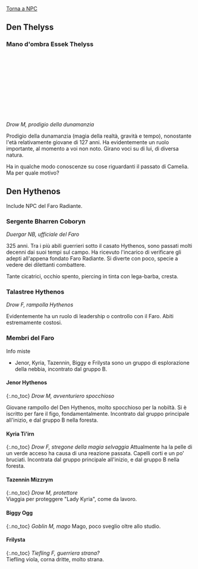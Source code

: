 [Torna a NPC](../npc)

## Den Thelyss

### Mano d'ombra Essek Thelyss

<div class="portrait" style="  width: 33%;   background-image: url('/assets/img/essek.webp');   background-position: top;   background-size: 150%;   aspect-ratio: 1/1;"> <a href="/assets/img/essek.webp" class="fill-div"></a></div>

*Drow M, prodigio della dunamanzia*

Prodigio della dunamanzia (magia della realtà, gravità e tempo), nonostante l'età relativamente giovane di 127 anni. Ha evidentemente un ruolo importante, al momento a voi non noto. Girano voci su di lui, di diversa natura.

Ha in qualche modo conoscenze su cose riguardanti il passato di Camelia. Ma per quale motivo?

## Den Hythenos

Include NPC del Faro Radiante.

### Sergente Bharren Coboryn
*Duergar NB, ufficiale del Faro*

325 anni. Tra i più abili guerrieri sotto il casato Hythenos, sono passati molti decenni dai suoi tempi sul campo. Ha ricevuto l'incarico di verificare gli adepti all'appena fondato Faro Radiante. Si diverte con poco, specie a vedere dei dilettanti combattere.

Tante cicatrici, occhio spento, piercing in tinta con lega-barba, cresta.

### Talastree Hythenos

*Drow F, rampolla Hythenos*

Evidentemente ha un ruolo di leadership o controllo con il Faro. Abiti estremamente costosi.

### Membri del Faro

Info miste
- Jenor, Kyria, Tazennin, Biggy e Frilysta sono un gruppo di esplorazione della nebbia, incontrato dal gruppo B.

#### Jenor Hythenos
{:.no_toc}
*Drow M, avventuriero spocchioso*

Giovane rampollo del Den Hythenos, molto spocchioso per la nobiltà. Si è iscritto per fare il figo, fondamentalmente. 
Incontrato dal gruppo principale all'inizio, e dal gruppo B nella foresta.

#### Kyria Ti'irn
{:.no_toc}
*Drow F, stregone della magia selvaggia*
Attualmente ha la pelle di un verde acceso ha causa di una reazione passata. Capelli corti e un po' bruciati.
Incontrata dal gruppo principale all'inizio, e dal gruppo B nella foresta.

#### Tazennin Mizzrym
{:.no_toc}
*Drow M, protettore*  
Viaggia per proteggere "Lady Kyria", come da lavoro.

#### Biggy Ogg
{:.no_toc}
*Goblin M, mago*
Mago, poco sveglio oltre allo studio.

#### Frilysta
{:.no_toc}
*Tiefling F, guerriera strana?*  
Tiefling viola, corna dritte, molto strana.

<br>
<br>
<br>
<br>